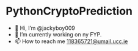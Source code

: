 # PythonCryptoPrediction

- 👋 Hi, I’m @jackyboy009
- 🌱 I’m currently working on ny FYP.
- 📫 How to reach me 118365721@umail.ucc.ie
